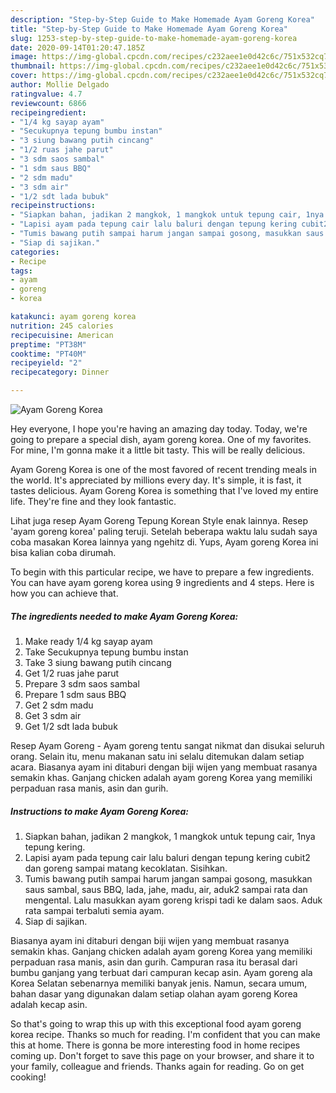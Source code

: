 ```yaml
---
description: "Step-by-Step Guide to Make Homemade Ayam Goreng Korea"
title: "Step-by-Step Guide to Make Homemade Ayam Goreng Korea"
slug: 1253-step-by-step-guide-to-make-homemade-ayam-goreng-korea
date: 2020-09-14T01:20:47.185Z
image: https://img-global.cpcdn.com/recipes/c232aee1e0d42c6c/751x532cq70/ayam-goreng-korea-foto-resep-utama.jpg
thumbnail: https://img-global.cpcdn.com/recipes/c232aee1e0d42c6c/751x532cq70/ayam-goreng-korea-foto-resep-utama.jpg
cover: https://img-global.cpcdn.com/recipes/c232aee1e0d42c6c/751x532cq70/ayam-goreng-korea-foto-resep-utama.jpg
author: Mollie Delgado
ratingvalue: 4.7
reviewcount: 6866
recipeingredient:
- "1/4 kg sayap ayam"
- "Secukupnya tepung bumbu instan"
- "3 siung bawang putih cincang"
- "1/2 ruas jahe parut"
- "3 sdm saos sambal"
- "1 sdm saus BBQ"
- "2 sdm madu"
- "3 sdm air"
- "1/2 sdt lada bubuk"
recipeinstructions:
- "Siapkan bahan, jadikan 2 mangkok, 1 mangkok untuk tepung cair, 1nya tepung kering."
- "Lapisi ayam pada tepung cair lalu baluri dengan tepung kering cubit2 dan goreng sampai matang kecoklatan. Sisihkan."
- "Tumis bawang putih sampai harum jangan sampai gosong, masukkan saus sambal, saus BBQ, lada, jahe, madu, air, aduk2 sampai rata dan mengental. Lalu masukkan ayam goreng krispi tadi ke dalam saos. Aduk rata sampai terbaluti semia ayam."
- "Siap di sajikan."
categories:
- Recipe
tags:
- ayam
- goreng
- korea

katakunci: ayam goreng korea 
nutrition: 245 calories
recipecuisine: American
preptime: "PT38M"
cooktime: "PT40M"
recipeyield: "2"
recipecategory: Dinner

---
```



![Ayam Goreng Korea](https://img-global.cpcdn.com/recipes/c232aee1e0d42c6c/751x532cq70/ayam-goreng-korea-foto-resep-utama.jpg)

Hey everyone, I hope you're having an amazing day today. Today, we're going to prepare a special dish, ayam goreng korea. One of my favorites. For mine, I'm gonna make it a little bit tasty. This will be really delicious.

Ayam Goreng Korea is one of the most favored of recent trending meals in the world. It's appreciated by millions every day. It's simple, it is fast, it tastes delicious. Ayam Goreng Korea is something that I've loved my entire life. They're fine and they look fantastic.

Lihat juga resep Ayam Goreng Tepung Korean Style enak lainnya. Resep &#39;ayam goreng korea&#39; paling teruji. Setelah beberapa waktu lalu sudah saya coba masakan Korea lainnya yang ngehitz di. Yups, Ayam goreng Korea ini bisa kalian coba dirumah.


To begin with this particular recipe, we have to prepare a few ingredients. You can have ayam goreng korea using 9 ingredients and 4 steps. Here is how you can achieve that.

<!--inarticleads1-->

##### The ingredients needed to make Ayam Goreng Korea:

1. Make ready 1/4 kg sayap ayam
1. Take Secukupnya tepung bumbu instan
1. Take 3 siung bawang putih cincang
1. Get 1/2 ruas jahe parut
1. Prepare 3 sdm saos sambal
1. Prepare 1 sdm saus BBQ
1. Get 2 sdm madu
1. Get 3 sdm air
1. Get 1/2 sdt lada bubuk


Resep Ayam Goreng - Ayam goreng tentu sangat nikmat dan disukai seluruh orang. Selain itu, menu makanan satu ini selalu ditemukan dalam setiap acara. Biasanya ayam ini ditaburi dengan biji wijen yang membuat rasanya semakin khas. Ganjang chicken adalah ayam goreng Korea yang memiliki perpaduan rasa manis, asin dan gurih. 

<!--inarticleads2-->

##### Instructions to make Ayam Goreng Korea:

1. Siapkan bahan, jadikan 2 mangkok, 1 mangkok untuk tepung cair, 1nya tepung kering.
1. Lapisi ayam pada tepung cair lalu baluri dengan tepung kering cubit2 dan goreng sampai matang kecoklatan. Sisihkan.
1. Tumis bawang putih sampai harum jangan sampai gosong, masukkan saus sambal, saus BBQ, lada, jahe, madu, air, aduk2 sampai rata dan mengental. Lalu masukkan ayam goreng krispi tadi ke dalam saos. Aduk rata sampai terbaluti semia ayam.
1. Siap di sajikan.


Biasanya ayam ini ditaburi dengan biji wijen yang membuat rasanya semakin khas. Ganjang chicken adalah ayam goreng Korea yang memiliki perpaduan rasa manis, asin dan gurih. Campuran rasa itu berasal dari bumbu ganjang yang terbuat dari campuran kecap asin. Ayam goreng ala Korea Selatan sebenarnya memiliki banyak jenis. Namun, secara umum, bahan dasar yang digunakan dalam setiap olahan ayam goreng Korea adalah kecap asin. 

So that's going to wrap this up with this exceptional food ayam goreng korea recipe. Thanks so much for reading. I'm confident that you can make this at home. There is gonna be more interesting food in home recipes coming up. Don't forget to save this page on your browser, and share it to your family, colleague and friends. Thanks again for reading. Go on get cooking!
